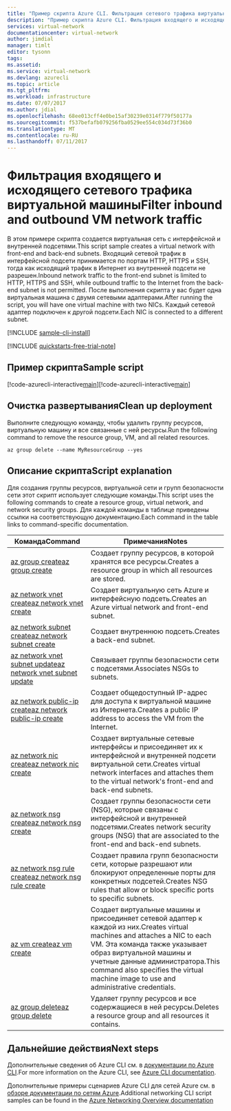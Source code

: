 ```yaml
---
title: "Пример скрипта Azure CLI. Фильтрация сетевого трафика виртуальной машины | Документация Майкрософт"
description: "Пример скрипта Azure CLI. Фильтрация входящего и исходящего сетевого трафика виртуальной машины."
services: virtual-network
documentationcenter: virtual-network
author: jimdial
manager: timlt
editor: tysonn
tags: 
ms.assetid: 
ms.service: virtual-network
ms.devlang: azurecli
ms.topic: article
ms.tgt_pltfrm: 
ms.workload: infrastructure
ms.date: 07/07/2017
ms.author: jdial
ms.openlocfilehash: 68ee013cff4e0be15af30239e0314f779f50177a
ms.sourcegitcommit: f537befafb079256fba0529ee554c034d73f36b0
ms.translationtype: MT
ms.contentlocale: ru-RU
ms.lasthandoff: 07/11/2017
---
```

# <a name="filter-inbound-and-outbound-vm-network-traffic"></a><span data-ttu-id="12b6f-103">Фильтрация входящего и исходящего сетевого трафика виртуальной машины</span><span class="sxs-lookup"><span data-stu-id="12b6f-103">Filter inbound and outbound VM network traffic</span></span>

<span data-ttu-id="12b6f-104">В этом примере скрипта создается виртуальная сеть с интерфейсной и внутренней подсетями.</span><span class="sxs-lookup"><span data-stu-id="12b6f-104">This script sample creates a virtual network with front-end and back-end subnets.</span></span> <span data-ttu-id="12b6f-105">Входящий сетевой трафик в интерфейсной подсети принимается по портам HTTP, HTTPS и SSH, тогда как исходящий трафик в Интернет из внутренней подсети не разрешен.</span><span class="sxs-lookup"><span data-stu-id="12b6f-105">Inbound network traffic to the front-end subnet is limited to HTTP, HTTPS and SSH, while outbound traffic to the Internet from the back-end subnet is not permitted.</span></span> <span data-ttu-id="12b6f-106">После выполнения скрипта у вас будет одна виртуальная машина с двумя сетевыми адаптерами.</span><span class="sxs-lookup"><span data-stu-id="12b6f-106">After running the script, you will have one virtual machine with two NICs.</span></span> <span data-ttu-id="12b6f-107">Каждый сетевой адаптер подключен к другой подсети.</span><span class="sxs-lookup"><span data-stu-id="12b6f-107">Each NIC is connected to a different subnet.</span></span>

[!INCLUDE [sample-cli-install](../../../includes/sample-cli-install.md)]

[!INCLUDE [quickstarts-free-trial-note](../../../includes/quickstarts-free-trial-note.md)]

## <a name="sample-script"></a><span data-ttu-id="12b6f-108">Пример скрипта</span><span class="sxs-lookup"><span data-stu-id="12b6f-108">Sample script</span></span>


<span data-ttu-id="12b6f-109">[!code-azurecli-interactive[main](../../../cli_scripts/virtual-network/filter-network-traffic/filter-network-traffic.sh  "Фильтрация сетевого трафика виртуальной машины")]</span><span class="sxs-lookup"><span data-stu-id="12b6f-109">[!code-azurecli-interactive[main](../../../cli_scripts/virtual-network/filter-network-traffic/filter-network-traffic.sh  "Filter VM network traffic")]</span></span>

## <a name="clean-up-deployment"></a><span data-ttu-id="12b6f-110">Очистка развертывания</span><span class="sxs-lookup"><span data-stu-id="12b6f-110">Clean up deployment</span></span> 

<span data-ttu-id="12b6f-111">Выполните следующую команду, чтобы удалить группу ресурсов, виртуальную машину и все связанные с ней ресурсы.</span><span class="sxs-lookup"><span data-stu-id="12b6f-111">Run the following command to remove the resource group, VM, and all related resources.</span></span>

```azurecli
az group delete --name MyResourceGroup --yes
```

## <a name="script-explanation"></a><span data-ttu-id="12b6f-112">Описание скрипта</span><span class="sxs-lookup"><span data-stu-id="12b6f-112">Script explanation</span></span>

<span data-ttu-id="12b6f-113">Для создания группы ресурсов, виртуальной сети и групп безопасности сети этот скрипт использует следующие команды.</span><span class="sxs-lookup"><span data-stu-id="12b6f-113">This script uses the following commands to create a resource group, virtual network,  and network security groups.</span></span> <span data-ttu-id="12b6f-114">Для каждой команды в таблице приведены ссылки на соответствующую документацию.</span><span class="sxs-lookup"><span data-stu-id="12b6f-114">Each command in the table links to command-specific documentation.</span></span>

| <span data-ttu-id="12b6f-115">Команда</span><span class="sxs-lookup"><span data-stu-id="12b6f-115">Command</span></span> | <span data-ttu-id="12b6f-116">Примечания</span><span class="sxs-lookup"><span data-stu-id="12b6f-116">Notes</span></span> |
|---|---|
| [<span data-ttu-id="12b6f-117">az group create</span><span class="sxs-lookup"><span data-stu-id="12b6f-117">az group create</span></span>](/cli/azure/group#create) | <span data-ttu-id="12b6f-118">Создает группу ресурсов, в которой хранятся все ресурсы.</span><span class="sxs-lookup"><span data-stu-id="12b6f-118">Creates a resource group in which all resources are stored.</span></span> |
| [<span data-ttu-id="12b6f-119">az network vnet create</span><span class="sxs-lookup"><span data-stu-id="12b6f-119">az network vnet create</span></span>](/cli/azure/network/vnet#create) | <span data-ttu-id="12b6f-120">Создает виртуальную сеть Azure и интерфейсную подсеть.</span><span class="sxs-lookup"><span data-stu-id="12b6f-120">Creates an Azure virtual network and front-end subnet.</span></span> |
| [<span data-ttu-id="12b6f-121">az network subnet create</span><span class="sxs-lookup"><span data-stu-id="12b6f-121">az network subnet create</span></span>](/cli/azure/network/vnet/subnet#create) | <span data-ttu-id="12b6f-122">Создает внутреннюю подсеть.</span><span class="sxs-lookup"><span data-stu-id="12b6f-122">Creates a back-end subnet.</span></span> |
| [<span data-ttu-id="12b6f-123">az network vnet subnet update</span><span class="sxs-lookup"><span data-stu-id="12b6f-123">az network vnet subnet update</span></span>](/cli/azure/network/vnet/subnet#update) | <span data-ttu-id="12b6f-124">Связывает группы безопасности сети с подсетями.</span><span class="sxs-lookup"><span data-stu-id="12b6f-124">Associates NSGs to subnets.</span></span> |
| [<span data-ttu-id="12b6f-125">az network public-ip create</span><span class="sxs-lookup"><span data-stu-id="12b6f-125">az network public-ip create</span></span>](/cli/azure/network/public-ip#create) | <span data-ttu-id="12b6f-126">Создает общедоступный IP-адрес для доступа к виртуальной машине из Интернета.</span><span class="sxs-lookup"><span data-stu-id="12b6f-126">Creates a public IP address to access the VM from the Internet.</span></span> |
| [<span data-ttu-id="12b6f-127">az network nic create</span><span class="sxs-lookup"><span data-stu-id="12b6f-127">az network nic create</span></span>](/cli/azure/network/nic#create) | <span data-ttu-id="12b6f-128">Создает виртуальные сетевые интерфейсы и присоединяет их к интерфейсной и внутренней подсети виртуальной сети.</span><span class="sxs-lookup"><span data-stu-id="12b6f-128">Creates virtual network interfaces and attaches them to the virtual network's front-end and back-end subnets.</span></span> |
| [<span data-ttu-id="12b6f-129">az network nsg create</span><span class="sxs-lookup"><span data-stu-id="12b6f-129">az network nsg create</span></span>](/cli/azure/network/nsg#create) | <span data-ttu-id="12b6f-130">Создает группы безопасности сети (NSG), которые связаны с интерфейсной и внутренней подсетями.</span><span class="sxs-lookup"><span data-stu-id="12b6f-130">Creates network security groups (NSG) that are associated to the front-end and back-end subnets.</span></span> |
| [<span data-ttu-id="12b6f-131">az network nsg rule create</span><span class="sxs-lookup"><span data-stu-id="12b6f-131">az network nsg rule create</span></span>](/cli/azure/network/nsg/rule#create) |<span data-ttu-id="12b6f-132">Создает правила групп безопасности сети, которые разрешают или блокируют определенные порты для конкретных подсетей.</span><span class="sxs-lookup"><span data-stu-id="12b6f-132">Creates NSG rules that allow or block specific ports to specific subnets.</span></span> |
| [<span data-ttu-id="12b6f-133">az vm create</span><span class="sxs-lookup"><span data-stu-id="12b6f-133">az vm create</span></span>](/cli/azure/vm#create) | <span data-ttu-id="12b6f-134">Создает виртуальные машины и присоединяет сетевой адаптер к каждой из них.</span><span class="sxs-lookup"><span data-stu-id="12b6f-134">Creates virtual machines and attaches a NIC to each VM.</span></span> <span data-ttu-id="12b6f-135">Эта команда также указывает образ виртуальной машины и учетные данные администратора.</span><span class="sxs-lookup"><span data-stu-id="12b6f-135">This command also specifies the virtual machine image to use and administrative credentials.</span></span> |
| [<span data-ttu-id="12b6f-136">az group delete</span><span class="sxs-lookup"><span data-stu-id="12b6f-136">az group delete</span></span>](/cli/azure/group#delete) | <span data-ttu-id="12b6f-137">Удаляет группу ресурсов и все содержащиеся в ней ресурсы.</span><span class="sxs-lookup"><span data-stu-id="12b6f-137">Deletes a resource group and all resources it contains.</span></span> |

## <a name="next-steps"></a><span data-ttu-id="12b6f-138">Дальнейшие действия</span><span class="sxs-lookup"><span data-stu-id="12b6f-138">Next steps</span></span>

<span data-ttu-id="12b6f-139">Дополнительные сведения об Azure CLI см. в [документации по Azure CLI](/cli/azure/overview).</span><span class="sxs-lookup"><span data-stu-id="12b6f-139">For more information on the Azure CLI, see [Azure CLI documentation](/cli/azure/overview).</span></span>

<span data-ttu-id="12b6f-140">Дополнительные примеры сценариев Azure CLI для сетей Azure см. в [обзоре документации по сетям Azure](../cli-samples.md).</span><span class="sxs-lookup"><span data-stu-id="12b6f-140">Additional networking CLI script samples can be found in the [Azure Networking Overview documentation](../cli-samples.md)</span></span>